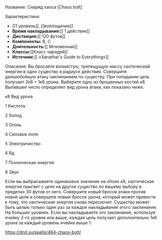 Название: Снаряд хаоса \[Chaos bolt] 

Характеристики:
- *[[1 уровень]], [[воплощение]]*
- **Время накладывания:**[[ 1 действие]]
- **Дистанция:**[[ 120 футов]]
- **Компоненты:** В, С
- **Длительность:**[[ Мгновенная]]
- **Классы:**[[Класс  чародей]]
- **Источник:**[[ «Xanathar's Guide to Everything»]]

Описание:
Вы бросаете волнистую, трепещущую массу хаотической энергии в одно существо в радиусе действия. Совершите дальнобойную атаку заклинанием по существу. При попадании цель получает 2к8 + 1к6 урона. Выберите одну из брошенных костей к8. Выпавшее число определяет вид урона атаки, как показано ниже.

к8
Вид урона


1
Кислота


2
Холод


3
Огонь


4
Силовое поле


5
Электричество


6
Яд


7
Психическая энергия


8
Звук



Если вы выбрасываете одинаковое значение на обоих к8, хаотическая энергия прыгает с цели на другое существо по вашему выбору в пределах 30 футов от него. Совершите новый бросок атаки против новой цели и совершите новый бросок урона, который может привести к тому, что хаотическая энергия снова перескочит.
Существо может быть целью только один раз за каждое накладывание этого заклинания.
На больших уровнях. Если вы накладываете это заклинание, используя ячейку 2-го уровня или выше, каждая цель получает дополнительно 1к6 урона за каждый уровень ячейки выше 1.

https://dnd.su/spells/464-chaos-bolt/